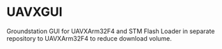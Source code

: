 # UAVXGUI
Groundstation GUI for UAVXArm32F4 and STM Flash Loader in separate repository to UAVXArm32F4 to reduce download volume.


